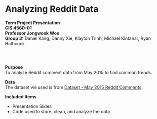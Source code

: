 # Analyzing Reddit Data
**Term Project Presentation**  
**CIS 4560-01**  
**Professor Jongwook Woo**  
**Group 3:** Daniel Kang, Danny Xie, Klayton Trinh, Michael Kintanar, Ryan Hathcock 
##

&nbsp;  

**Purpose**
&nbsp;  
To analyze Reddit comment data from May 2015 to find common trends.
&nbsp;  

**Data**
&nbsp;   
The dataset we used is from [Dataset - May 2015 Reddit Comments](https://www.kaggle.com/reddit/reddit-comments-may-2015).
&nbsp;

**Included Items**
- Presentation Slides
- Code used to store, clean, and analyze the data
&nbsp;
